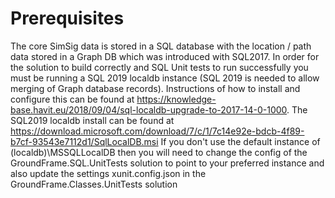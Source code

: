 Prerequisites
===================================

The core SimSig data is stored in a SQL database with the location / path data stored in a Graph DB which was introduced with SQL2017. In order for the solution to build correctly and SQL Unit tests to run successfully you must be running a SQL 2019 localdb instance (SQL 2019 is needed to allow merging of Graph database records). Instructions of how to install and configure this can be found at https://knowledge-base.havit.eu/2018/09/04/sql-localdb-upgrade-to-2017-14-0-1000. The SQL2019 localdb install can be found at https://download.microsoft.com/download/7/c/1/7c14e92e-bdcb-4f89-b7cf-93543e7112d1/SqlLocalDB.msi
If you don't use the default instance of (localdb)\MSSQLLocalDB then you will need to change the config of the GroundFrame.SQL.UnitTests solution to point to your preferred instance and also update the settings xunit.config.json in the GroundFrame.Classes.UnitTests solution
